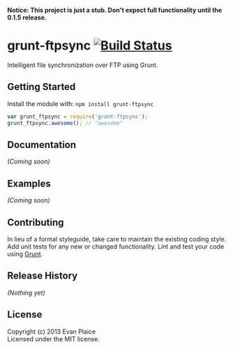 **Notice: This project is just a stub. Don't expect full functionality until the 0.1.5 release.**

# grunt-ftpsync [![Build Status](https://secure.travis-ci.org/eplaice/grunt-ftpsync.png?branch=master)](http://travis-ci.org/eplaice/grunt-ftpsync)

Intelligent file synchronization over FTP using Grunt.

## Getting Started
Install the module with: `npm install grunt-ftpsync`

```javascript
var grunt_ftpsync = require('grunt-ftpsync');
grunt_ftpsync.awesome(); // "awesome"
```

## Documentation
_(Coming soon)_

## Examples
_(Coming soon)_

## Contributing
In lieu of a formal styleguide, take care to maintain the existing coding style. Add unit tests for any new or changed functionality. Lint and test your code using [Grunt](http://gruntjs.com/).

## Release History
_(Nothing yet)_

## License
Copyright (c) 2013 Evan Plaice  
Licensed under the MIT license.

